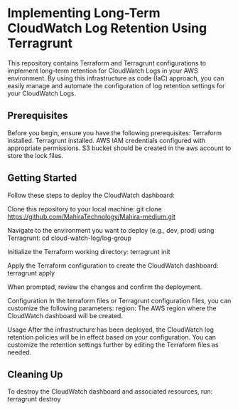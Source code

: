 #                                        Implementing Long-Term CloudWatch Log Retention Using Terragrunt

This repository contains Terraform and Terragrunt configurations to implement long-term retention for CloudWatch Logs in your AWS environment. By using this infrastructure as code (IaC) approach, you can easily manage and automate the configuration of log retention settings for your CloudWatch Logs.

## Prerequisites
Before you begin, ensure you have the following prerequisites:
Terraform installed.
Terragrunt installed.
AWS IAM credentials configured with appropriate permissions.
S3 bucket should be created in the aws account to store the lock files.

## Getting Started
Follow these steps to deploy the CloudWatch dashboard:

Clone this repository to your local machine:
git clone https://github.com/MahiraTechnology/Mahira-medium.git

Navigate to the environment you want to deploy (e.g., dev, prod) using Terragrunt:
cd cloud-watch-log/log-group

Initialize the Terraform working directory:
terragrunt init

Apply the Terraform configuration to create the CloudWatch dashboard:
terragrunt apply

When prompted, review the changes and confirm the deployment.

Configuration
In the terraform files or Terragrunt configuration files, you can customize the following parameters:
region: The AWS region where the CloudWatch dashboard will be created.

Usage
After the infrastructure has been deployed, the CloudWatch log retention policies will be in effect based on your configuration. You can customize the retention settings further by editing the Terraform files as needed.

## Cleaning Up
To destroy the CloudWatch dashboard and associated resources, run:
terragrunt destroy